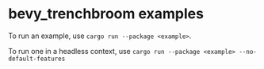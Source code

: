 # bevy_trenchbroom examples
To run an example, use `cargo run --package <example>`.

To run one in a headless context, use `cargo run --package <example> --no-default-features`